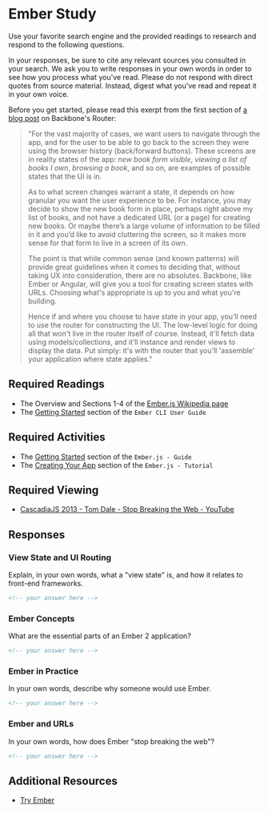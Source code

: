 # Ember Study

Use your favorite search engine and the provided readings to research and
respond to the following questions.

In your responses, be sure to cite any relevant sources you consulted in your
search. We ask you to write responses in your own words in order to see how you
process what you've read. Please do not respond with direct quotes from source
material. Instead, digest what you've read and repeat it in your own voice.

Before you get started, please read this exerpt from the first section of [a
blog post](http://pragmatic-backbone.com/routing-and-controllers) on
    Backbone's Router:

>"For the vast majority of cases, we want users to navigate through the app, and
for the user to be able to go back to the screen they were using the browser
history (back/forward buttons). These screens are in reality states of the
app: *new book form visible*, *viewing a list of books I own*, *browsing a
book*, and so on, are examples of possible states that the UI is in.
>
>As to what screen changes warrant a state, it depends on how granular you want
the user experience to be. For instance, you may decide to show the new book
form in place, perhaps right above my list of books, and not have a dedicated
URL (or a page) for creating new books. Or maybe there’s a large volume of
information to be filled in it and you’d like to avoid cluttering the screen, so
it makes more sense for that form to live in a screen of its own.
>
>The point is that while common sense (and known patterns) will provide great
guidelines when it comes to deciding that, without taking UX into
consideration, there are no absolutes. Backbone, like Ember or Angular, will
give you a tool for creating screen states with URLs. Choosing what's
appropriate is up to you and what you're building.
>
>Hence if and where you choose to have state in your app, you’ll need to use the
router for constructing the UI. The low-level logic for doing all that won't
live in the router itself of course. Instead, it'll fetch data using
models/collections, and it’ll instance and render views to display the data.
Put simply: it's with the router that you'll 'assemble' your application where
state applies."

## Required Readings

- The Overview and Sections 1-4 of the [Ember.js Wikipedia page](https://en.wikipedia.org/wiki/Ember.js)
- The [Getting Started](https://ember-cli.com/user-guide/#getting-started)
  section of the `Ember CLI User Guide`

## Required Activities

- The [Getting Started](https://guides.emberjs.com/v2.18.0/getting-started/)
  section of the `Ember.js - Guide`
- The [Creating Your App](https://guides.emberjs.com/v2.18.0/tutorial/ember-cli/)
  section of the `Ember.js - Tutorial`

## Required Viewing

- [CascadiaJS 2013 - Tom Dale - Stop Breaking the Web - YouTube](https://www.youtube.com/watch?v=BQ6at0addi4)

## Responses

### View State and UI Routing

Explain, in your own words, what a "view state" is, and how it relates to
 front-end frameworks.

```md
<!-- your answer here -->
```

### Ember Concepts

What are the essential parts of an Ember 2 application?

```md
<!-- your answer here -->
```

### Ember in Practice

In your own words, describe why someone would use Ember.

```md
<!-- your answer here -->
```

### Ember and URLs

In your own words, how does Ember "stop breaking the web"?

```md
<!-- your answer here -->
```

## Additional Resources

- [Try Ember](https://www.codeschool.com/courses/try-ember)
